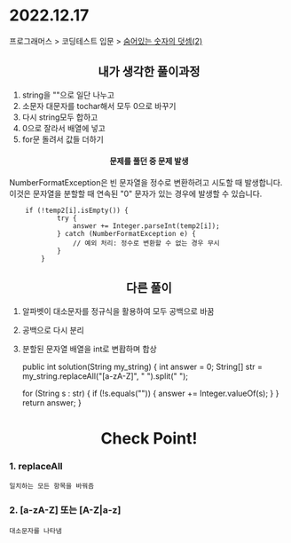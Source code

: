 # 2022.12.17
프로그래머스 > 코딩테스트 입문 > [숨어있는 숫자의 덧셈(2)](https://school.programmers.co.kr/learn/courses/30/lessons/120864)

## <div align=center> 내가 생각한 풀이과정 </div>
1. string을 ""으로 일단 나누고
2. 소문자 대문자를 tochar해서 모두 0으로 바꾸기
3. 다시 string모두 합하고
4. 0으로 잘라서 배열에 넣고
5. for문 돌려서 값들 더하기

#### <div align=center> 문제를 풀던 중 문제 발생 </div>
NumberFormatException은 빈 문자열을 정수로 변환하려고 시도할 때 발생합니다.<br>
이것은 문자열을 분할할 때 연속된 "0" 문자가 있는 경우에 발생할 수 있습니다.

        if (!temp2[i].isEmpty()) {
                try {
                    answer += Integer.parseInt(temp2[i]);
                } catch (NumberFormatException e) {
                    // 예외 처리: 정수로 변환할 수 없는 경우 무시
                }
            }
   

## <div align=center> 다른 풀이 </div>
1. 알파벳이 대소문자를 정규식을 활용하여 모두 공백으로 바꿈
2. 공백으로 다시 분리
3. 분할된 문자열 배열을 int로 변홥하며 합상


    public int solution(String my_string) {
    int answer = 0;
    String[] str = my_string.replaceAll("[a-zA-Z]", " ").split(" ");

    for (String s : str) {
        if (!s.equals("")) {
            answer += Integer.valueOf(s);
        }
    }
    return answer;
    }


# <div align=center> Check Point! </div>
### 1. replaceAll 
    일치하는 모든 항목을 바꿔즘

### 2. [a-zA-Z] 또는 [A-Z|a-z]
    대소문자를 나타냄